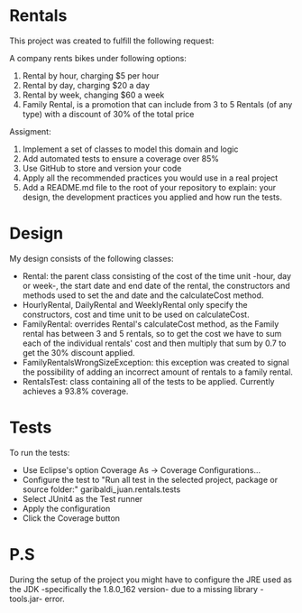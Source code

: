 # Rentals

  This project was created to fulfill the following request:
  
  A company rents bikes under following options:

  1. Rental by hour, charging $5 per hour
  2. Rental by day, charging $20 a day
  3. Rental by week, changing $60 a week
  4. Family Rental, is a promotion that can include from 3 to 5 Rentals (of any type) with a discount of 30% of the total price

  Assigment:
  1. Implement a set of classes to model this domain and logic
  2. Add automated tests to ensure a coverage over 85%
  3. Use GitHub to store and version your code
  4. Apply all the recommended practices you would use in a real project
  5. Add a README.md file to the root of your repository to explain: your design, the development practices you applied and how run the tests.

# Design
  My design consists of the following classes:
  
  * Rental: the parent class consisting of the cost of the time unit -hour, day or week-, the start date and end date of the rental, the constructors and methods used to set the and date and the calculateCost method.
  * HourlyRental, DailyRental and WeeklyRental only specify the constructors, cost and time unit to be used on calculateCost.
  * FamilyRental: overrides Rental's calculateCost method, as the Family rental has between 3 and 5 rentals, so to get the cost we have to sum each of the individual rentals' cost and then multiply that sum by 0.7 to get the 30% discount applied.
  * FamilyRentalsWrongSizeException: this exception was created to signal the possibility of adding an incorrect amount of rentals to a family rental.
  * RentalsTest: class containing all of the tests to be applied. Currently achieves a 93.8% coverage.

# Tests
To run the tests:

* Use Eclipse's option Coverage As -> Coverage Configurations... 
* Configure the test to "Run all test in the selected project, package or source folder:" garibaldi_juan.rentals.tests
* Select JUnit4 as the Test runner
* Apply the configuration
* Click the Coverage button

# P.S
During the setup of the project you might have to configure the JRE used as the JDK -specifically the 1.8.0_162 version- due to a missing library -tools.jar- error.
